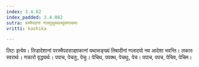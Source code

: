 ```yaml
---
index: 3.4.82
index_padded: 3.4.082
sutra: प्रस्मैपदानां णलतुसुस्थल्थुसणल्वमाः
vritti: kashika

---
```

लिटः इत्येव। लिडादेशानां परस्मैपदसञ्ज्ञाकानां यथासङ्ख्यं तिबादीनां णलादयो नव आदेशा भवन्ति। लकारः स्वरार्थः। णकारो वृद्ध्यर्थः। पपाच, पेचतुः, पेचुः। पेचिथ, पपक्थ, पेचथुः, पेच। पपाच, पपच, पेचिव, पेचिम।